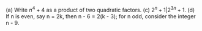 (a) Write $n^4 + 4$ as a product of two quadratic factors.
(c) $2^n + 1 | 2^{3n} + 1$.
(d) If n is even, say n = 2k, then n - 6 = 2(k - 3); for n odd, consider the integer n - 9.